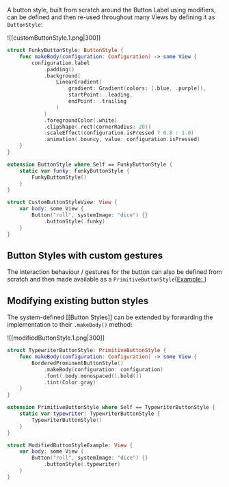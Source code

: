 A button style, built from scratch around the Button Label using modifiers, can be defined and then re-used throughout many Views by defining it as `ButtonStyle`:

![[customButtonStyle.1.png|300]]

```swift
struct FunkyButtonStyle: ButtonStyle {
    func makeBody(configuration: Configuration) -> some View {
        configuration.label
            .padding()
            .background(
                LinearGradient(
                    gradient: Gradient(colors: [.blue, .purple]),
                    startPoint: .leading,
                    endPoint: .trailing
                )
            )
            .foregroundColor(.white)
            .clipShape(.rect(cornerRadius: 20))
            .scaleEffect(configuration.isPressed ? 0.8 : 1.0)
            .animation(.bouncy, value: configuration.isPressed)
    }
}

extension ButtonStyle where Self == FunkyButtonStyle {
    static var funky: FunkyButtonStyle {
        FunkyButtonStyle()
    }
}

struct CustomButtonStyleView: View {
    var body: some View {
        Button("roll", systemImage: "dice") {}
            .buttonStyle(.funky)
    }
}
```

## Button Styles with custom gestures

The interaction behaviour / gestures for the button can also be defined from scratch and then made available as a `PrimitiveButtonStyle`([Example: ](https://www.avanderlee.com/swiftui/swiftui-button-styles/#defining-both-a-custom-button-style-and-interaction))

## Modifying existing button styles

The system-defined [[Button Styles]] can be extended by forwarding the implementation to their `.makeBody()` method:

![[modifiedButtonStyle.1.png|300]]

```swift
struct TypewriterButtonStyle: PrimitiveButtonStyle {
    func makeBody(configuration: Configuration) -> some View {
        BorderedProminentButtonStyle()
            .makeBody(configuration: configuration)
            .font(.body.monospaced().bold())
            .tint(Color.gray)
    }
}

extension PrimitiveButtonStyle where Self == TypewriterButtonStyle {
    static var typewriter: TypewriterButtonStyle {
        TypewriterButtonStyle()
    }
}

struct ModifiedButtonStyleExample: View {
    var body: some View {
        Button("roll", systemImage: "dice") {}
            .buttonStyle(.typewriter)
    }
}
```
